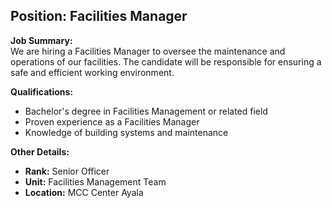 ## **Position: Facilities Manager**

**Job Summary:**  
We are hiring a Facilities Manager to oversee the maintenance and operations of our facilities. The candidate will be responsible for ensuring a safe and efficient working environment.

**Qualifications:**  
- Bachelor's degree in Facilities Management or related field
- Proven experience as a Facilities Manager
- Knowledge of building systems and maintenance

**Other Details:**
- **Rank:** Senior Officer
- **Unit:** Facilities Management Team
- **Location:** MCC Center Ayala